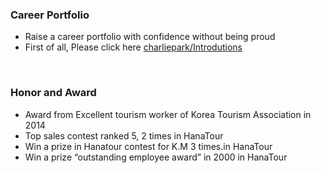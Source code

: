 ### Career Portfolio
  
* Raise a career portfolio with confidence without being proud
* First of all, Please click here [charliepark/Introdutions](https://charlliepark.github.io/charliepark/index.html)

<br/>

### Honor and Award

* Award from Excellent tourism worker of Korea Tourism Association in 2014
* Top sales contest ranked 5, 2 times in HanaTour
* Win a prize in Hanatour contest for K.M 3 times.in HanaTour
* Win a prize “outstanding employee award” in 2000 in HanaTour

